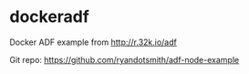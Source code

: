 dockeradf
=========

Docker ADF example from http://r.32k.io/adf

Git repo: https://github.com/ryandotsmith/adf-node-example
